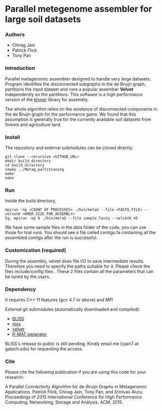 # Parallel metegenome assembler for large soil datasets #

### Authors ###

* Chirag Jain
* Patrick Flick
* Tony Pan

### Introduction ###

Parallel metagenomic assembler designed to handle very large datasets. Program identifies the disconnected subgraphs in the de Bruijn graph, partitions the input dataset and runs a popular assember **Velvet** independently on the partitions. This software is a high performance version of the [khmer](http://khmer.readthedocs.org/en/v2.0/) library for assembly. 

The whole algorithm relies on the existence of disconnected components in the de Bruijn graph for the performance gains. We found that this assumption is generally true for the currently available soil datasets from forests and agriculture land.

### Install ###


The repository and external submodules can be cloned directly:

    git clone --recursive <GITHUB_URL>
    mkdir build_directory
    cd build_directory
    cmake ../Metag_partitioning
    make
    make

### Run ###

Inside the build directory, 

    mpirun -np <COUNT OF PROCESSES> ./bin/metaG --file <FASTQ_FILE> --velvetK <KMER_SIZE_FOR_ASSEMBLY>
    Eg. mpirun -np 8 ./bin/metaG --file sample.fastq --velvetK 45

We have some sample files in the data folder of the code, you can use those for trial runs. You should see a file called contigs.fa containing all the assembled contigs after the run is successful. 

### Customization (required) ###

During the assembly, velvet does file I/O to save intermediate results. Therefore you need to specify the paths suitable for it. Please check the files include/config files . These 2 files contain all the parameters that can be tuned by the users. 

### Dependency ###

It requires C++ 11 features (gcc 4.7 or above) and MPI

External git submodules (automatically downloaded and compiled):

* [BLISS](https://bitbucket.org/AluruLab/bliss)
* [mxx](https://github.com/patflick/mxx)
* [velvet](https://github.com/dzerbino/velvet)
* [R-MAT generator](http://www.graph500.org/)

BLISS's release to public is still pending. Kindly email me (cjain7 at gatech.edu) for requesting the access.

### Cite ###

Please cite the following publication if you are using this code for your research:

A Parallel Connectivity Algorithm for de-Bruijn Graphs in Metagenomic Applications. Patrick Flick, Chirag Jain, Tony Pan, and Srinivas Aluru. Proceedings of 2015 International Conference for High Performance Computing, Networking, Storage and Analysis. ACM, 2015.
